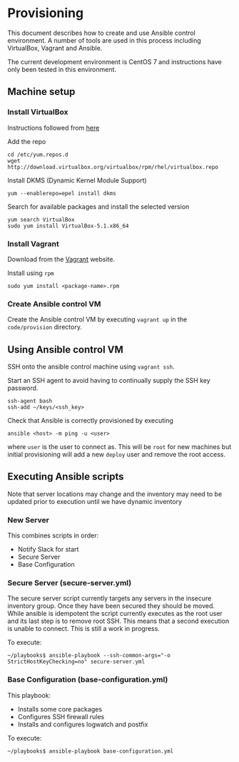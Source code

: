 # Provisioning

This document describes how to create and use Ansible control environment. A number of tools are used in this process including VirtualBox, Vagrant and Ansible.

The current development environment is CentOS 7 and instructions have only been tested in this environment.

## Machine setup

### Install VirtualBox

Instructions followed from [here](https://wiki.centos.org/HowTos/Virtualization/VirtualBox)

Add the repo

```
cd /etc/yum.repos.d
wget http://download.virtualbox.org/virtualbox/rpm/rhel/virtualbox.repo
```

Install DKMS (Dynamic Kernel Module Support)

```
yum --enablerepo=epel install dkms
```

Search for available packages and install the selected version

```
yum search VirtualBox
sudo yum install VirtualBox-5.1.x86_64
```

### Install Vagrant

Download from the [Vagrant](https://www.vagrantup.com/downloads.html) website.

Install using ```rpm```

```
sudo yum install <package-name>.rpm
```

### Create Ansible control VM

Create the Ansible control VM by executing ```vagrant up``` in the ```code/provision``` directory.

## Using Ansible control VM

SSH onto the ansible control machine using ```vagrant ssh```.

Start an SSH agent to avoid having to continually supply the SSH key password.

```
ssh-agent bash
ssh-add ~/keys/<ssh_key>
```

Check that Ansible is correctly provisioned by executing

```
ansible <host> -m ping -u <user>
```

where ```user``` is the user to connect as. This will be ```root``` for new machines but initial provisioning will add a new ```deploy``` user and remove the root access.

## Executing Ansible scripts

Note that server locations may change and the inventory may need to be updated prior to execution until we have dynamic inventory

### New Server

This combines scripts in order:

* Notify Slack for start
* Secure Server
* Base Configuration

### Secure Server (secure-server.yml)

The secure server script currently targets any servers in the insecure inventory group. Once they have been secured they should be moved. While ansible is idempotent the script currently executes as the root user and its last step is to remove root SSH. This means that a second execution is unable to connect. This is still a work in progress.

To execute:

```
~/playbooks$ ansible-playbook --ssh-common-args="-o StrictHostKeyChecking=no" secure-server.yml
```

### Base Configuration (base-configuration.yml)

This playbook:

* Installs some core packages
* Configures SSH firewall rules
* Installs and configures logwatch and postfix

To execute:

```
~/playbooks$ ansible-playbook base-configuration.yml
```
